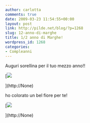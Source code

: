 ```yaml
---
author: carlotta
comments: true
date: 2009-03-23 11:54:55+00:00
layout: post
link: http://pilde.net/blog/?p=1268
slug: 12-anno-di-marghe
title: 1/2 anno di Marghe!
wordpress_id: 1268
categories:
- Compleanni
---
```


Auguri sorellina per il tuo mezzo anno!!

[![](http://pilde.net/blog/wp-content/uploads/2009/03/complemese.jpg)


](http://None)




ho colorato un bel fiore per te!

[![](http://pilde.net/blog/wp-content/uploads/2009/03/fiore.jpg)


](http://None)



